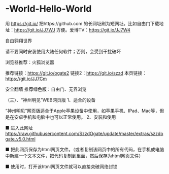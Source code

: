 # -World-Hello-World 

用 https://git.io/ 把https://github.com 的长网址刷为短网址。比如自由门下载地址：https://git.io/JJ7WJ 方便。爱博TV：https://git.io/JJ7W4

自由翱翔世界

请不要同时安装使用大陆任何软件；否则，会受到干扰破坏

浏览器推荐：火狐浏览器

推荐链接：https://git.io/ogate2  链接2：https://git.io/szzd  本页链接：https://git.io/JJ7Cm

安全翻墙  推荐绿色版：自由门、无界浏览

（三）、“神州明见”WEB网页版
1、适合的设备

“神州明见”网页版适合于Apple苹果设备中使用，如苹果手机、IPad、Mac等，但是在安卓手机和电脑中也可以正常使用。
2、安装和使用

■ 进入此网址 https://raw.githubusercontent.com/SzzdOgate/update/master/extras/szzdogate_v5.0.html

■ 把此网页保存为html网页文件。（或者复制该网页中的所有代码，在手机或电脑中新建一个文本文件，把代码复制到里面，然后保存为html网页文件）

■ 使用时，打开该html网页文件就可以直接突破网络封锁
